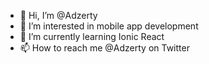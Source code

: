 - 👋 Hi, I’m @Adzerty
- 👀 I’m interested in mobile app development
- 🌱 I’m currently learning Ionic React
- 📫 How to reach me @Adzerty on Twitter

<!---
Adzerty/Adzerty is a ✨ special ✨ repository because its `README.md` (this file) appears on your GitHub profile.
You can click the Preview link to take a look at your changes.
--->
